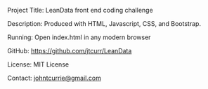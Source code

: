 Project Title: LeanData front end coding challenge

Description: Produced with HTML, Javascript, CSS, and Bootstrap.

Running: Open index.html in any modern browser

GitHub: https://github.com/jtcurr/LeanData

License: MIT License

Contact: johntcurrie@gmail.com
